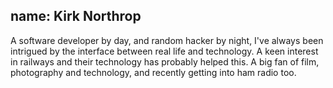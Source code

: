 name: Kirk Northrop
---
A software developer by day, and random hacker by night, I've always been intrigued by the interface between real life and technology. A keen interest in railways and their technology has probably helped this. A big fan of film, photography and technology, and recently getting into ham radio too. 